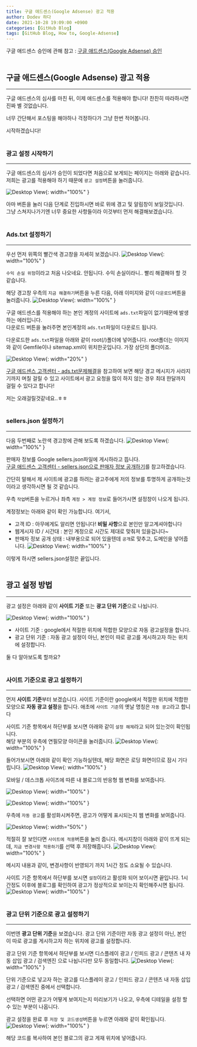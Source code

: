 ```yaml
---
title: 구글 애드센스(Google Adsense) 광고 적용
author: Dodev 하다
date: 2021-10-28 19:09:00 +0900
categories: [GitHub Blog]
tags: [GitHub Blog, How to, Google-Adsense]
---
```

 
구글 애드센스 승인에 관해 참고 : [구글 애드센스(Google Adsense) 승인](https://wlqmffl0102.github.io/posts/Google-Adsense-Approval/)
<br>
<br>

## 구글 애드센스(Google Adsense) 광고 적용
---
구글 애드센스의 심사를 마친 뒤, 이제 애드센스를 적용해야 합니다! 찬찬히 따라하시면 진짜 별 것없습니다.

너무 간단해서 포스팅을 해야하나 걱정하다가 그냥 한번 적어봅니다.

시작하겠습니다!
<br>
<br>

### 광고 설정 시작하기
---
구글 애드센스의 심사가 승인이 되었다면 처음으로 보게되는 페이지는 아래와 같습니다.<br>
저희는 광고를 적용해야 하기 때문에 `광고 설정`버튼을 눌러줍니다.

![Desktop View](/assets/img/2021-10-28/1.PNG){: width="100%" }

아마 버튼을 눌러 다음 단계로 진입하시면 바로 위에 경고 및 알림창이 보일것입니다.<br>
그냥 스쳐지나가기엔 너무 중요한 사항들이라 이것부터 먼저 해결해보겠습니다.
<br>
<br>

### Ads.txt 설정하기
---
우선 먼저 위쪽의 빨간색 경고창을 자세히 보겠습니다.
![Desktop View](/assets/img/2021-10-28/2.PNG){: width="100%" }

`수익 손실 위험`이라고 처음 나오네요. 안됩니다. 수익 손실이라니.. 빨리 해결해야 할 것 같습니다.

해당 경고창 우측의 `지금 해결하기`버튼을 누른 다음, 아래 이미지와 같이 `다운로드`버튼을 눌러줍니다.
![Desktop View](/assets/img/2021-10-28/3.PNG){: width="100%" }

구글 애드센스를 적용해야 하는 본인 계정의 사이트에 `ads.txt`파일이 없기때문에 발생하는 에러입니다.<br>
다운로드 버튼을 눌러주면 본인계정의 `ads.txt`파일이 다운로드 됩니다.

다운로드한 `ads.txt`파일을 아래와 같이 root(/)폴더에 넣어줍니다.
root폴더는 이미지와 같이 Gemfile이나 sitemap.xml이 위치한곳입니다. 가장 상단의 폴더이죠.

![Desktop View](/assets/img/2021-10-28/4.PNG){: width="20%" }

[구글 애드센스 고객센터 - ads.txt문제해결](https://support.google.com/adsense/answer/9785860?hl=ko&ref_topic=7533328)을 참고하여 보면 해당 경고 메시지가 사라지기까지 며칠 걸릴 수 있고 사이트에서 광고 요청을 많이 하지 않는 경우 최대 한달까지 걸릴 수 있다고 합니다!

저는 오래걸릴것같네요..ㅎㅎ
<br>
<br>

### sellers.json 설정하기
---
다음 두번째로 노란색 경고창에 관해 보도록 하겠습니다.
![Desktop View](/assets/img/2021-10-28/2.PNG){: width="100%" }

판매자 정보를 Google sellers.json파일에 게시하라고 뜹니다.<br>
[구글 애드센스 고객센터 - sellers.json으로 판매자 정보 공개하기](https://support.google.com/adsense/answer/9889911?hl=ko&ref_topic=7533328)를 참고하겠습니다.<br>

간단히 말해서 제 사이트에 광고를 하려는 광고주에게 저의 정보를 투명하게 공개하는것이라고 생각하시면 될 것 같습니다.

우측 `작업`버튼을 누르거나 좌측 `계정 > 계정 정보`로 들어가시면 설정창이 나오게 됩니다.

계정정보는 아래와 같이 확인 가능합니다.
여기서,
- 고객 ID : 아무에게도 알리면 안됩니다! **비밀 사항**으로 본인만 알고계셔야합니다
- 웹게시자 ID / 시간대 : 본인 계정으로 시간도 제대로 맞춰져 있을겁니다~
- 판매자 정보 공개 상태 : 내부용으로 되어 있을텐데 `공개`로 맞추고, 도메인을 넣어줍니다.
![Desktop View](/assets/img/2021-10-28/16.PNG){: width="100%" }

이렇게 하시면 sellers.json설정은 끝입니다.
<br>
<br>

## 광고 설정 방법
---
광고 설정은 아래와 같이 **사이트 기준** 또는 **광고 단위 기준**으로 나뉩니다.

![Desktop View](/assets/img/2021-10-28/5.PNG){: width="100%" }
- 사이트 기준 : google에서 적절한 위치에 적합한 모양으로 자동 광고설정을 합니다.
- 광고 단위 기준 : 자동 광고 설정이 아닌, 본인이 따로 광고를 게시하고자 하는 위치에 설정합니다.

둘 다 알아보도록 할까요?
<br>
<br>

### 사이트 기준으로 광고 설정하기
---
먼저 **사이트 기준**부터 보겠습니다. 사이트 기준이란 google에서 적절한 위치에 적합한 모양으로 **자동 광고 설정**을 합니다. 애초에 `사이트 기준`의 옛날 명칭은 `자동 광고`라고 합니다

사이트 기준 항목에서 하단부를 보시면 아래와 같이 `설정 해제`라고 되어 있는것이 확인됩니다.<br>
해당 부분의 우측에 연필모양 아이콘을 눌러줍니다.
![Desktop View](/assets/img/2021-10-28/7.PNG){: width="100%" }

들어가보시면 아래와 같이 확인 가능하실텐데, 해당 화면은 로딩 화면이므로 잠시 기다립니다.
![Desktop View](/assets/img/2021-10-28/8.PNG){: width="100%" }

모바일 / 데스크톱 사이즈에 따른 내 블로그의 반응형 웹 변화를 보여줍니다.

![Desktop View](/assets/img/2021-10-28/9.PNG){: width="100%" }

![Desktop View](/assets/img/2021-10-28/10.PNG){: width="100%" }

우측에 `자동 광고`를 활성화시켜주면, 광고가 어떻게 표시되는지 웹 변화를 보여줍니다.

![Desktop View](/assets/img/2021-10-28/10-1.PNG){: width="50%" }

적절히 잘 보인다면 `사이트에 적용`버튼을 눌러 줍니다. 메시지창이 아래와 같이 뜨게 되는데, `지금 변경사항 적용하기`를 선택 후 저장해줍니다.
![Desktop View](/assets/img/2021-10-28/11.PNG){: width="100%" }

메시지 내용과 같이, 변경사항이 반영되기 까지 1시간 정도 소요될 수 있습니다.

사이트 기준 항목에서 하단부를 보시면 `설정`이라고 활성화 되어 보이시면 끝입니다. 1시간정도 이후에 블로그를 확인하여 광고가 정상적으로 보이는지 확인해주시면 됩니다.
![Desktop View](/assets/img/2021-10-28/12.PNG){: width="100%" }
<br>
<br>

### 광고 단위 기준으로 광고 설정하기
---
이번엔 **광고 단위 기준**을 보겠습니다. 광고 단위 기준이란 자동 광고 설정이 아닌, 본인이 따로 광고를 게시하고자 하는 위치에 광고를 설정합니다.

광고 단위 기준 항목에서 하단부를 보시면 디스플레이 광고 / 인피드 광고 / 콘텐츠 내 자동 삽입 광고 / 검색엔진 으로 나뉩니다만 모두 동일합니다.
![Desktop View](/assets/img/2021-10-28/14.PNG){: width="100%" }

단위 기준으로 넣고자 하는 광고를 디스플레이 광고 / 인피드 광고 / 콘텐츠 내 자동 삽입 광고 / 검색엔진 중에서 선택합니다.

선택하면 어떤 광고가 어떻게 보여지는지 미리보기가 나오고, 우측에 디테일을 설정 할 수 있는 부분이 나옵니다.

광고 설정을 완료 후 `저장 및 코드생성`버튼을 누르면 아래와 같이 확인됩니다.
![Desktop View](/assets/img/2021-10-28/13.PNG){: width="100%" }

해당 코드를 복사하여 본인 블로그의 광고 게재 위치에 넣어줍니다.
<br>
<br>
